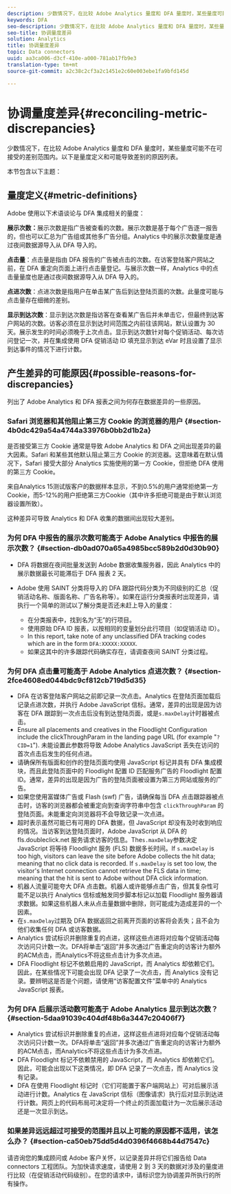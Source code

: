 ```yaml
---
description: 少数情况下，在比较 Adobe Analytics 量度和 DFA 量度时，某些量度可能不在可接受的差别范围内。以下是量度定义和可能导致差别的原因列表。
keywords: DFA
seo-description: 少数情况下，在比较 Adobe Analytics 量度和 DFA 量度时，某些量度可能不在可接受的差别范围内。以下是量度定义和可能导致差别的原因列表。
seo-title: 协调量度差异
solution: Analytics
title: 协调量度差异
topic: Data connectors
uuid: aa3ca006-d3cf-410e-a000-781ab17fb9e3
translation-type: tm+mt
source-git-commit: a2c38c2cf3a2c1451e2c60e003ebe1fa9bfd145d

---
```



# 协调量度差异{#reconciling-metric-discrepancies}

少数情况下，在比较 Adobe Analytics 量度和 DFA 量度时，某些量度可能不在可接受的差别范围内。以下是量度定义和可能导致差别的原因列表。

本节包含以下主题：

## 量度定义{#metric-definitions}

Adobe 使用以下术语谈论与 DFA 集成相关的量度：

**展示次数：**&#x200B;展示次数是指广告被查看的次数。展示次数是基于每个广告逐一报告的，但也可以汇总为广告组或其他多广告分组。Analytics 中的展示次数量度是通过夜间数据源导入从 DFA 导入的。

**点击量**：点击量是指由 DFA 报告的广告被点击的次数。在访客登陆客户网站之前，在 DFA 重定向页面上进行点击量登记。与展示次数一样，Analytics 中的点击量量度也是通过夜间数据源导入从 DFA 导入的。

**点进次数**：点进次数是指用户在单击某广告后到达登陆页面的次数。此量度可能与点击量存在细微的差别。

**显示到达次数**：显示到达次数是指访客在查看某广告后并未单击它，但最终到达客户网站的次数。访客必须在显示到达时间范围之内前往该网站，默认设置为 30 天。展示发生的时间必须晚于上次点击。显示到达次数针对每个促销活动、每次访问登记一次，并在集成使用 DFA 促销活动 ID 填充显示到达 eVar 时且设置了显示到达事件的情况下进行计数。

## 产生差异的可能原因{#possible-reasons-for-discrepancies}

列出了 Adobe Analytics 和 DFA 报表之间为何存在数据差异的一些原因。

### Safari 浏览器和其他阻止第三方 Cookie 的浏览器的用户 {#section-4b0dc429a54a4744a33976b0bb2d1b2a}

是否接受第三方 Cookie 通常是导致 Adobe Analytics 和 DFA 之间出现差异的最大因素。Safari 和某些其他默认阻止第三方 Cookie 的浏览器。这意味着在默认情况下，Safari 接受大部分 Analytics 实施使用的第一方 Cookie，但拒绝 DFA 使用的第三方 Cookie。

来自Analytics 15测试版客户的数据样本显示，不到0.5%的用户通常拒绝第一方Cookie，而5-12%的用户拒绝第三方Cookie（其中许多拒绝可能是由于默认浏览器设置所致）。

这种差异可导致 Analytics 和 DFA 收集的数据间出现较大差别。

### 为何 DFA 中报告的展示次数可能高于 Adobe Analytics 中报告的展示次数？ {#section-db0ad070a65a4985bcc589b2d0d30b90}

* DFA 将数据在夜间批量发送到 Adobe 数据收集服务器，因此 Analytics 中的展示数据最长可能滞后于 DFA 报表 2 天。
* Adobe 使用 SAINT 分类将导入的 DFA 跟踪代码分类为不同级别的汇总（促销活动名称、版面名称、广告名称等）。如果在运行分类报表时出现差异，请执行一个简单的测试以了解分类是否还未赶上导入的量度：

   * 在分类报表中，找到名为“无”的行项目。
   * 使用原始 DFA ID 报表，以按相同的变量划分此行项目（如促销活动 ID）。
   * In this report, take note of any unclassified DFA tracking codes which are in the form `DFA:XXXXX:XXXXX`.
   * 如果这其中的许多跟踪代码确实存在，请调查夜间 SAINT 分类过程。

### 为何 DFA 点击量可能高于 Adobe Analytics 点进次数？ {#section-2fce4608ed044bdc9cf812cb719d5d35}

* DFA 在访客登陆客户网站之前即记录一次点击。Analytics 在登陆页面加载后记录点进次数，并执行 Adobe JavaScript 信标。通常，差异的出现是因为访客在 DFA 跟踪到一次点击后没有到达登陆页面，或是`s.maxDelay`计时器被点击。
* Ensure all placements and creatives in the Floodlight Configuration include the clickThroughParam in the landing page URL (for example "`?CID=1`"). 未能设置此参数将导致 Adobe Analytics JavaScript 丢失在访问的首次点击后发生的任何点进。
* 请确保所有版面和创作的登陆页面均使用 JavaScript 标记并具有 DFA 集成模块，而且此登陆页面中的 Floodlight 配置 ID 匹配服务广告的 Floodlight 配置 ID。通常，差异的出现是因为广告的登陆页面被设置为第三方网站或服务的广告。
* 如果您使用富媒体广告或 Flash (swf) 广告，请确保每当 DFA 点击跟踪器被点击时，访客的浏览器都会被重定向到查询字符串中包含 `clickThroughParam` 的登陆页面。未能重定向浏览器将不会导致记录一次点进。
* 超时表示虽然可能已有可用的 DFA 数据，但 JavaScript 却没有及时收到响应的情况。当访客到达登陆页面时，Adobe JavaScript 从 DFA 的 fls.doubleclick.net 服务请求访客的信息。The`s.maxDelay`参数决定 JavaScript 将等待 Floodlight 服务 (FLS) 数据多长时间。If `s.maxDelay` is too high, visitors can leave the site before Adobe collects the hit data; meaning that no click data is recorded. If `s.maxDelay` is set too low, the visitor's Internet connection cannot retrieve the FLS data in time; meaning that the hit is sent to Adobe without DFA click information.
* 机器人流量可能夸大 DFA 点击数。机器人或许能够点击广告，但其复杂性可能不足以执行 Analytics 信标或触发同步脚本标记以加载 Floodlight 服务器请求数据。如果这些机器人未从点击量数据中删除，则可能成为造成差异的一个因素。
* 在`s.maxDelay`过期及 DFA 数据返回之前离开页面的访客将会丢失；且不会为他们收集任何 DFA 或访客数据。
* Analytics 尝试标识并删除重复的点进，这样这些点进将对应每个促销活动每次访问只计数一次。DFA将单击“返回”并多次通过广告重定向的访客计为额外的ACM点击，而Analytics不将这些点击计为多次点进。
* DFA Floodlight 标记不依赖启用的 JavaScript，而 Analytics 却依赖它们。因此，在某些情况下可能会出现 DFA 记录了一次点击，而 Analytics 没有记录。要辨明这是否是个问题，请使用“访客配置文件”菜单中的 Analytics JavaScript 报表。

### 为何 DFA 后展示活动数可能高于 Adobe Analytics 显示到达次数？ {#section-5daa91039c404df48b6a3447c20406f7}

* Analytics 尝试标识并删除重复的点进，这样这些点进将对应每个促销活动每次访问只计数一次。DFA将单击“返回”并多次通过广告重定向的访客计为额外的ACM点击，而Analytics不将这些点击计为多次点进。
* DFA Floodlight 标记不依赖禁用的 JavaScript，而 Analytics 却依赖它们。因此，可能会出现以下这类情况，即 DFA 记录了一次点击，而 Analytics 没有记录。
* DFA 在使用 Floodlight 标记时（它们可能置于客户端网站上）可对后展示活动进行计数。Analytics 在 JavaScript 信标（图像请求）执行后对显示到达进行计数。网页上的代码布局可决定将一个终止的页面加载计为一次后展示活动还是一次显示到达。

### 如果差异远远超过可接受的范围并且以上可能的原因都不适用，该怎么办？ {#section-ca50eb75dd5d4d0396f4668b44d7547c}

请咨询您的集成顾问或 Adobe 客户关怀，以记录差异并将它们报告给 Data connectors 工程团队。为加快请求速度，请使用 2 到 3 天的数据对涉及的量度进行比较（在促销活动代码级别）。在您的请求中，请标识您为协调差异所执行的所有操作。
